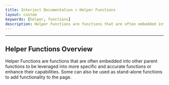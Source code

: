```yaml
---
title: Interject Documentation > Helper Functions
layout: custom
keywords: [helper, functions]
description: Helper Functions are functions that are often embedded into other parent functions to be leveraged into more specific and accurate functions or enhance their capabilities.
---
```

* * *

## **Helper Functions Overview**

Helper Functions are functions that are often embedded into other parent functions to be leveraged into more specific and accurate functions or enhance their capabilities. Some can also be used as stand-alone functions to add functionality to the page.